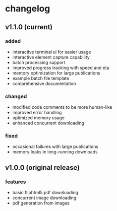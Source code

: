 # changelog

## v1.1.0 (current)

### added
- interactive terminal ui for easier usage
- interactive element capture capability
- batch processing support
- improved progress tracking with speed and eta
- memory optimization for large publications
- example batch file template
- comprehensive documentation

### changed
- modified code comments to be more human-like
- improved error handling
- optimized memory usage
- enhanced concurrent downloading

### fixed
- occasional failures with large publications
- memory leaks in long-running downloads

## v1.0.0 (original release)

### features
- basic fliphtml5 pdf downloading
- concurrent image downloading
- pdf generation from images 